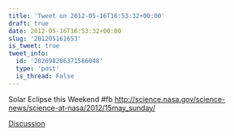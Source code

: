```yaml
---
title: 'Tweet on 2012-05-16T16:53:32+00:00'
draft: true
date: 2012-05-16T16:53:32+00:00
slug: '201205161653'
is_tweet: true
tweet_info:
  id: '202698286371586048'
  type: 'post'
  is_thread: False
---
```




Solar Eclipse this Weekend #fb <http://science.nasa.gov/science-news/science-at-nasa/2012/15may_sunday/>

[Discussion](https://x.com/sytelus/status/202698286371586048)
